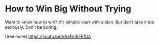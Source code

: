 # How to Win Big Without Trying

Want to know how to win? It's simple: start with a plan. But don’t take it too seriously. Don’t be boring.

[See more] https://youtu.be/VAaFmRFEfUA
